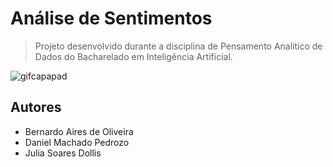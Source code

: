 # Análise de Sentimentos 
> Projeto desenvolvido durante a disciplina de Pensamento Analítico de Dados do Bacharelado em Inteligência Artificial.

![gifcapapad](https://github.com/BernardoAIO/projeto_fmf/assets/121193399/8822f918-a7dd-4f77-962b-9e89e2842a0d)


## Autores
* Bernardo Aires de Oliveira
* Daniel Machado Pedrozo
* Julia Soares Dollis
